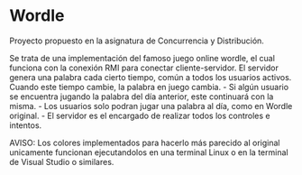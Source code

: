 # Wordle

Proyecto propuesto en la asignatura de Concurrencia y Distribución.

Se trata de una implementación del famoso juego online wordle, el cual funciona con la conexión RMI para conectar cliente-servidor.
El servidor genera una palabra cada cierto tiempo, común a todos los usuarios activos. Cuando este tiempo cambie, la palabra en juego cambia. 
      - Si algún usuario se encuentra jugando la palabra del día anterior, este continuará con la misma.
      - Los usuarios solo podran jugar una palabra al día, como en Wordle original.
      - El servidor es el encargado de realizar todos los controles e intentos.
      
AVISO: Los colores implementados para hacerlo más parecido al original unicamente funcionan ejecutandolos en una terminal Linux o en la terminal de Visual Studio 
o similares.
